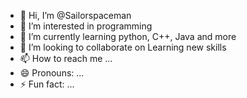 - 👋 Hi, I’m @Sailorspaceman
- 👀 I’m interested in programming
- 🌱 I’m currently learning python, C++, Java and more
- 💞️ I’m looking to collaborate on Learning new skills
- 📫 How to reach me ...
- 😄 Pronouns: ...
- ⚡ Fun fact: ...

<!---
Sailorspaceman/Sailorspaceman is a ✨ special ✨ repository because its `README.md` (this file) appears on your GitHub profile.
You can click the Preview link to take a look at your changes.
--->

